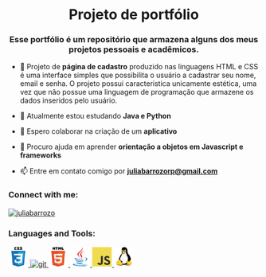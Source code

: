 
<h1 align="center">Projeto de portfólio</h1>
<h3 align="center">Esse portfólio é um repositório que armazena alguns dos meus projetos pessoais e acadêmicos.</h3>

- 🔭 Projeto de **página de cadastro** produzido nas linguagens HTML e CSS é uma interface simples que possibilita o usuário a cadastrar seu nome, email e senha. O projeto possui caracteristica unicamente estética, uma vez que não possue uma linguagem de programação que armazene os dados inseridos pelo usuário.
 

- 🌱 Atualmente estou estudando **Java e Python**

- 👯 Espero colaborar na criação de um **aplicativo**

- 🤝 Procuro ajuda em aprender **orientação a objetos em Javascript e frameworks**

- 📫 Entre em contato comigo por **juliabarrozorp@gmail.com**

<h3 align="left">Connect with me:</h3>
<p align="left">
<a href="https://linkedin.com/in/juliabarrozo" target="blank"><img align="center" src="https://raw.githubusercontent.com/rahuldkjain/github-profile-readme-generator/master/src/images/icons/Social/linked-in-alt.svg" alt="juliabarrozo" height="30" width="40" /></a>
</p>

<h3 align="left">Languages and Tools:</h3>
<p align="left"> <a href="https://www.w3schools.com/css/" target="_blank" rel="noreferrer"> <img src="https://raw.githubusercontent.com/devicons/devicon/master/icons/css3/css3-original-wordmark.svg" alt="css3" width="40" height="40"/> </a> <a href="https://git-scm.com/" target="_blank" rel="noreferrer"> <img src="https://www.vectorlogo.zone/logos/git-scm/git-scm-icon.svg" alt="git" width="40" height="40"/> </a> <a href="https://www.w3.org/html/" target="_blank" rel="noreferrer"> <img src="https://raw.githubusercontent.com/devicons/devicon/master/icons/html5/html5-original-wordmark.svg" alt="html5" width="40" height="40"/> </a> <a href="https://www.java.com" target="_blank" rel="noreferrer"> <img src="https://raw.githubusercontent.com/devicons/devicon/master/icons/java/java-original.svg" alt="java" width="40" height="40"/> </a> <a href="https://developer.mozilla.org/en-US/docs/Web/JavaScript" target="_blank" rel="noreferrer"> <img src="https://raw.githubusercontent.com/devicons/devicon/master/icons/javascript/javascript-original.svg" alt="javascript" width="40" height="40"/> </a> <a href="https://www.linux.org/" target="_blank" rel="noreferrer"> <img src="https://raw.githubusercontent.com/devicons/devicon/master/icons/linux/linux-original.svg" alt="linux" width="40" height="40"/> </a> </p>
